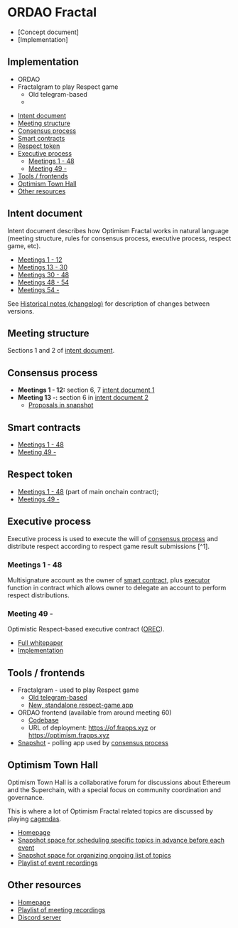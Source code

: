 # ORDAO Fractal

- [Concept document]
- [Implementation]

## Implementation
* ORDAO
* Fractalgram to play Respect game
  * Old telegram-based
  * 

- [Intent document](#intent-document)
- [Meeting structure](#meeting-structure)
- [Consensus process](#consensus-process)
- [Smart contracts](#smart-contracts)
- [Respect token](#respect-token)
- [Executive process](#executive-process)
  - [Meetings 1 - 48](#meetings-1---48)
  - [Meeting 49 -](#meeting-49--)
- [Tools / frontends](#tools--frontends)
- [Optimism Town Hall](#optimism-town-hall)
- [Other resources](#other-resources)

## Intent document
Intent document describes how Optimism Fractal works in natural language (meeting structure, rules for consensus process, executive process, respect game, etc).

* [Meetings 1 - 12](./of-intent-1.pdf)
* [Meetings 13 - 30](./of-intent-2.pdf)
* [Meetings 30 - 48](./of-intent-3.pdf)
* [Meetings 48 - 54](./of-intent-4.md)
* [Meetings 54 - ](./of-intent-5.md)

See [Historical notes (changelog)](./intent-changelog.md) for description of changes between versions.

## Meeting structure
Sections 1 and 2 of [intent document](./of-intent-1.pdf).

## Consensus process
* **Meetings 1 - 12:** section 6, 7 [intent document 1](./of-intent-1.pdf)
* **Meeting 13 -:** section 6 in [intent document 2](./of-intent-2.pdf)
  * [Proposals in snapshot](https://snapshot.box/#/s:optimismfractal.eth)

## Smart contracts
* [Meetings 1 - 48](https://github.com/Optimystics/op-fractal-sc/tree/0ab15a1c2e3a242289b16bcce25acfb721e33c26)
* [Meeting 49 -](https://github.com/sim31/ordao/tree/8f983f84fa481714425ff0c067819be5e10ff25d/contracts/packages)

## Respect token
* [Meetings 1 - 48](https://github.com/Optimystics/op-fractal-sc/blob/0ab15a1c2e3a242289b16bcce25acfb721e33c26/contracts/FractalRespect.sol) (part of main onchain contract);
* [Meetings 49 -](https://github.com/sim31/ordao/tree/8f983f84fa481714425ff0c067819be5e10ff25d/contracts/packages/respect1155)

## Executive process
Executive process is used to execute the will of [consensus process](#consensus-process) and distribute respect according to respect game result submissions [^1].

### Meetings 1 - 48
Multisignature account as the owner of [smart contract](#smart-contracts), plus [executor](https://github.com/Optimystics/op-fractal-sc/blob/0ab15a1c2e3a242289b16bcce25acfb721e33c26/contracts/FractalRespect.sol#L67) function in contract which allows owner to delegate an account to perform respect distributions.

### Meeting 49 -
Optimistic Respect-based executive contract ([OREC](../../concepts/orec.md)).

* [Full whitepaper](https://github.com/sim31/ordao/blob/8f983f84fa481714425ff0c067819be5e10ff25d/docs/OREC.md)
* [Implementation](https://github.com/sim31/ordao/tree/8f983f84fa481714425ff0c067819be5e10ff25d/contracts/packages/orec)

## Tools / frontends
* Fractalgram - used to play Respect game
  * [Old telegram-based](https://github.com/sim31/fractalgram/tree/bae4cd9a8d627ab60a50b24d6915e07e211498f9)
  * [New, standalone respect-game app](https://respect-game.vercel.app/)
* ORDAO frontend (available from around meeting 60)
  * [Codebase](https://github.com/sim31/ordao/tree/8f983f84fa481714425ff0c067819be5e10ff25d/apps/gui)
  * URL of deployment: https://of.frapps.xyz or https://optimism.frapps.xyz
* [Snapshot](https://snapshot.box/#/s:optimismfractal.eth) - polling app used by [consensus process](#consensus-process)

## Optimism Town Hall
Optimism Town Hall is a collaborative forum for discussions about Ethereum and the Superchain, with a special focus on community coordination and governance.

This is where a lot of Optimism Fractal related topics are discussed by playing [cagendas](../../concepts/cagendas.md).

* [Homepage](https://optimismtownhall.com/)
* [Snapshot space for scheduling specific topics in advance before each event](https://snapshot.box/#/s:optimismtownhall.eth)
* [Snapshot space for organizing ongoing list of topics](https://snapshot.box/#/s:optopics.eth)
* [Playlist of event recordings](https://www.youtube.com/watch?v=K-_KsBH06EU&list=PLa5URJF9l5lnKMD_3hfte2XFp7K1nKuVq)

## Other resources
* [Homepage](https://optimismfractal.com)
* [Playlist of meeting recordings](https://www.youtube.com/watch?v=6Lc2W0wW37Y&list=PLa5URJF9l5lk5Aavi98CqFj7ryM42bvbP)
* [Discord server](https://discord.gg/BtSNDRVQGJ)